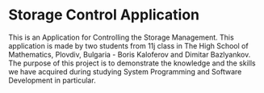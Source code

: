 # Storage Control Application

This is an Application for Controlling the Storage Management. This application is made by two students from 11j class in The High School of Mathematics, Plovdiv, Bulgaria - Boris Kaloferov and Dimitar Bazlyankov. The purpose of this project is to demonstrate the knowledge and the skills we have acquired during studying System Programming and Software Development in particular.
